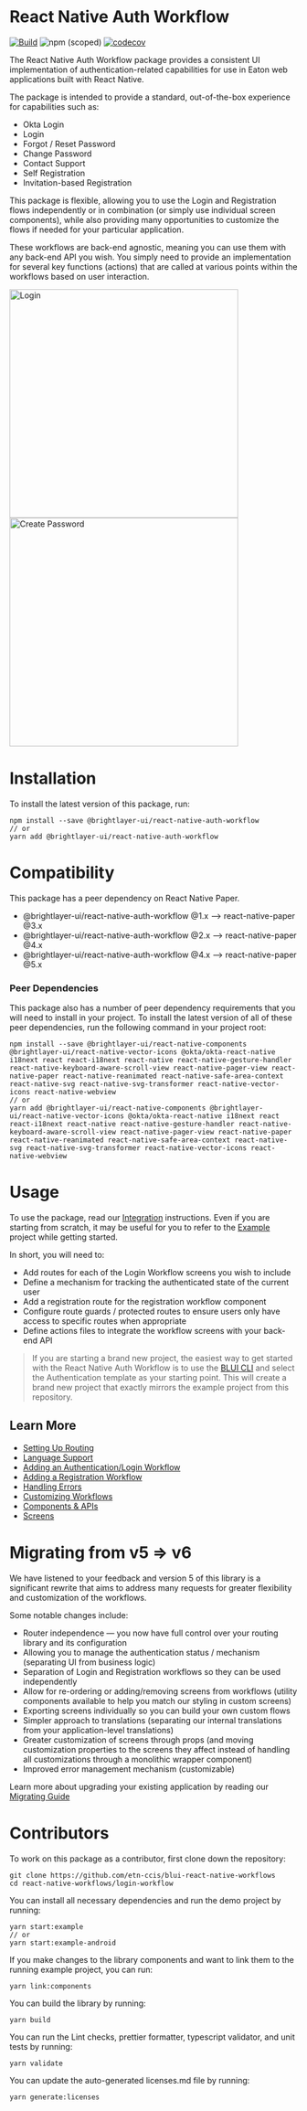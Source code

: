 # React Native Auth Workflow

[![Build](https://github.com/etn-ccis/blui-react-native-workflows/actions/workflows/blui-ci.yml/badge.svg?branch=master)](https://github.com/etn-ccis/blui-react-native-workflows/actions/workflows/blui-ci.yml) ![npm (scoped)](https://img.shields.io/npm/v/@brightlayer-ui/react-native-auth-workflow) [![codecov](https://codecov.io/gh/etn-ccis/blui-react-native-workflows/branch/master/graph/badge.svg?token=U4OI0D5UVP)](https://codecov.io/gh/etn-ccis/blui-react-native-workflows)

The React Native Auth Workflow package provides a consistent UI implementation of authentication-related capabilities for use in Eaton web applications built with React Native.

The package is intended to provide a standard, out-of-the-box experience for capabilities such as:

-   Okta Login
-   Login
-   Forgot / Reset Password
-   Change Password
-   Contact Support
-   Self Registration
-   Invitation-based Registration

This package is flexible, allowing you to use the Login and Registration flows independently or in combination (or simply use individual screen components), while also providing many opportunities to customize the flows if needed for your particular application.

These workflows are back-end agnostic, meaning you can use them with any back-end API you wish. You simply need to provide an implementation for several key functions (actions) that are called at various points within the workflows based on user interaction.

<img width="400" alt="Login" src="https://github.com/etn-ccis/blui-react-native-workflows/blob/master/login-workflow/media/screens/login.png?raw=true">
<img width="400" alt="Create Password" src="https://github.com/etn-ccis/blui-react-native-workflows/blob/master/login-workflow/media/screens/create-password.png?raw=true">

# Installation

To install the latest version of this package, run:

```shell
npm install --save @brightlayer-ui/react-native-auth-workflow
// or
yarn add @brightlayer-ui/react-native-auth-workflow

```

# Compatibility

This package has a peer dependency on React Native Paper.

-   @brightlayer-ui/react-native-auth-workflow @1.x --> react-native-paper @3.x
-   @brightlayer-ui/react-native-auth-workflow @2.x --> react-native-paper @4.x
-   @brightlayer-ui/react-native-auth-workflow @4.x --> react-native-paper @5.x

### Peer Dependencies

This package also has a number of peer dependency requirements that you will need to install in your project. To install the latest version of all of these peer dependencies, run the following command in your project root:

```
npm install --save @brightlayer-ui/react-native-components @brightlayer-ui/react-native-vector-icons @okta/okta-react-native i18next react react-i18next react-native react-native-gesture-handler react-native-keyboard-aware-scroll-view react-native-pager-view react-native-paper react-native-reanimated react-native-safe-area-context react-native-svg react-native-svg-transformer react-native-vector-icons react-native-webview
// or
yarn add @brightlayer-ui/react-native-components @brightlayer-ui/react-native-vector-icons @okta/okta-react-native i18next react react-i18next react-native react-native-gesture-handler react-native-keyboard-aware-scroll-view react-native-pager-view react-native-paper react-native-reanimated react-native-safe-area-context react-native-svg react-native-svg-transformer react-native-vector-icons react-native-webview
```

# Usage

To use the package, read our [Integration](https://github.com/etn-ccis/blui-react-native-workflows/tree/master/login-workflow/docs/integration.md) instructions. Even if you are starting from scratch, it may be useful for you to refer to the [Example](https://github.com/etn-ccis/blui-react-native-workflows/tree/master/login-workflow/example) project while getting started.

In short, you will need to:

-   Add routes for each of the Login Workflow screens you wish to include
-   Define a mechanism for tracking the authenticated state of the current user
-   Add a registration route for the registration workflow component
-   Configure route guards / protected routes to ensure users only have access to specific routes when appropriate
-   Define actions files to integrate the workflow screens with your back-end API

> If you are starting a brand new project, the easiest way to get started with the React Native Auth Workflow is to use the [BLUI CLI](https://www.npmjs.com/package/@brightlayer-ui/cli) and select the Authentication template as your starting point. This will create a brand new project that exactly mirrors the example project from this repository.

## Learn More

-   [Setting Up Routing](https://github.com/etn-ccis/blui-react-native-workflows/tree/master/login-workflow/docs/routing.md)
-   [Language Support](https://github.com/etn-ccis/blui-react-native-workflows/tree/master/login-workflow/docs/language-support.md)
-   [Adding an Authentication/Login Workflow](https://github.com/etn-ccis/blui-react-native-workflows/tree/master/login-workflow/docs/authentication-workflow.md)
-   [Adding a Registration Workflow](https://github.com/etn-ccis/blui-react-native-workflows/tree/master/login-workflow/docs/registration-workflow.md)
-   [Handling Errors](https://github.com/etn-ccis/blui-react-native-workflows/tree/master/login-workflow/docs/error-management.md)
-   [Customizing Workflows](https://github.com/etn-ccis/blui-react-native-workflows/tree/master/login-workflow/docs/customization.md)
-   [Components & APIs](https://github.com/etn-ccis/blui-react-native-workflows/tree/master/login-workflow/docs/components/README.md)
-   [Screens](https://github.com/etn-ccis/blui-react-native-workflows/tree/master/login-workflow/docs/screens/README.md)

# Migrating from v5 => v6

We have listened to your feedback and version 5 of this library is a significant rewrite that aims to address many requests for greater flexibility and customization of the workflows.

Some notable changes include:

-   Router independence — you now have full control over your routing library and its configuration
-   Allowing you to manage the authentication status / mechanism (separating UI from business logic)
-   Separation of Login and Registration workflows so they can be used independently
-   Allow for re-ordering or adding/removing screens from workflows (utility components available to help you match our styling in custom screens)
-   Exporting screens individually so you can build your own custom flows
-   Simpler approach to translations (separating our internal translations from your application-level translations)
-   Greater customization of screens through props (and moving customization properties to the screens they affect instead of handling all customizations through a monolithic wrapper component)
-   Improved error management mechanism (customizable)

Learn more about upgrading your existing application by reading our [Migrating Guide](https://github.com/etn-ccis/blui-react-native-workflows/tree/master/login-workflow/docs/migration-guide-5-6.md)

# Contributors

To work on this package as a contributor, first clone down the repository:

```shell
git clone https://github.com/etn-ccis/blui-react-native-workflows
cd react-native-workflows/login-workflow
```

You can install all necessary dependencies and run the demo project by running:

```shell
yarn start:example
// or
yarn start:example-android
```

If you make changes to the library components and want to link them to the running example project, you can run:

```shell
yarn link:components
```

You can build the library by running:

```shell
yarn build
```

You can run the Lint checks, prettier formatter, typescript validator, and unit tests by running:

```shell
yarn validate
```

You can update the auto-generated licenses.md file by running:

```shell
yarn generate:licenses
```
